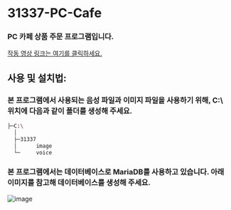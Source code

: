 # 31337-PC-Cafe

### PC 카페 상품 주문 프로그램입니다.

[작동 영상 링크는 여기를 클릭하세요.](https://blog.naver.com/kswamen/222186239584)

## 사용 및 설치법:


### 본 프로그램에서 사용되는 음성 파일과 이미지 파일을 사용하기 위해, C:\ 위치에 다음과 같이 폴더를 생성해 주세요.

```sh
├─C:\
  │  
  ├─31337
  │      image
  └─     voice

```

### 본 프로그램에서는 데이터베이스로 MariaDB를 사용하고 있습니다. 아래 이미지를 참고해 데이터베이스를 생성해 주세요.

![image](https://user-images.githubusercontent.com/47156959/104003285-8d01d400-51e5-11eb-9e75-3e6d0fecda60.png)

